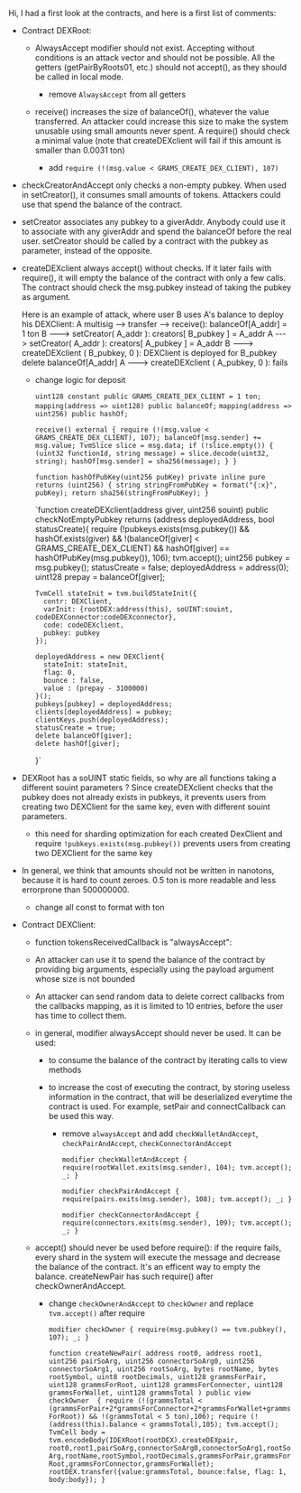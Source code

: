 Hi, I had a first look at the contracts, and here is a first list of comments:
* Contract DEXRoot:

  * AlwaysAccept modifier should not exist. Accepting without
    conditions is an attack vector and should not be possible.
    All the getters (getPairByRoots01, etc.) should not accept(),
    as they should be called in local mode.

    + remove `AlwaysAccept` from all getters

  * receive() increases the size of balanceOf(), whatever the value
    transferred. An attacker could increase this size to make the
    system unusable using small amounts never spent. A require()
    should check a minimal value (note that createDEXclient will
    fail if this amount is smaller than 0.0031 ton)

    + add `require (!(msg.value < GRAMS_CREATE_DEX_CLIENT), 107)`

 * checkCreatorAndAccept only checks a non-empty pubkey. When used
    in setCreator(), it consumes small amounts of tokens. Attackers
    could use that spend the balance of the contract.

 * setCreator associates any pubkey to a giverAddr. Anybody could use
    it to associate with any giverAddr and spend the balanceOf
    before the real user. setCreator should be called by a contract
    with the pubkey as parameter, instead of the opposite.

 * createDEXclient always accept() without checks. If it later fails
    with require(), it will empty the balance of the contract with
    only a few calls. The contract should check the msg.pubkey instead
    of taking the pubkey as argument.

    Here is an example of attack, where user B uses A's balance to deploy
    his DEXClient:
    A multisig --> transfer --> receive(): balanceOf[A_addr] = 1 ton
    B ---> setCreator( A_addr ): creators[ B_pubkey ] = A_addr
    A ---> setCreator( A_addr ): creators[ A_pubkey ] = A_addr
    B ---> createDEXclient ( B_pubkey, 0 ):
           DEXClient is deployed for B_pubkey
           delete balanceOf[A_addr]
    A ---> createDEXclient ( A_pubkey, 0 ): fails

      + change logic for deposit

          `uint128 constant public GRAMS_CREATE_DEX_CLIENT = 1 ton;`
          `mapping(address => uint128) public balanceOf;`
          `mapping(address => uint256) public hashOf;`

          `receive() external {
            require (!(msg.value < GRAMS_CREATE_DEX_CLIENT), 107);
            balanceOf[msg.sender] += msg.value;
            TvmSlice slice = msg.data;
            if (!slice.empty()) {
              (uint32 functionId, string message) = slice.decode(uint32, string);
              hashOf[msg.sender] = sha256(message);
            }
          }`

          `function hashOfPubKey(uint256 pubKey) private inline pure returns (uint256) {
            string stringFromPubKey = format("{:x}", pubKey);
            return sha256(stringFromPubKey);
          }`

          `function createDEXclient(address giver, uint256 souint) public checkNotEmptyPubkey returns (address deployedAddress, bool statusCreate){
            require (!pubkeys.exists(msg.pubkey()) && hashOf.exists(giver) && !(balanceOf[giver] < GRAMS_CREATE_DEX_CLIENT) && hashOf[giver] == hashOfPubKey(msg.pubkey()), 106);
            tvm.accept();
            uint256 pubkey = msg.pubkey();
            statusCreate = false;
            deployedAddress = address(0);
            uint128 prepay = balanceOf[giver];

            TvmCell stateInit = tvm.buildStateInit({
              contr: DEXClient,
              varInit: {rootDEX:address(this), soUINT:souint, codeDEXConnector:codeDEXconnector},
              code: codeDEXclient,
              pubkey: pubkey
            });

            deployedAddress = new DEXClient{
              stateInit: stateInit,
              flag: 0,
              bounce : false,
              value : (prepay - 3100000)
            }();
            pubkeys[pubkey] = deployedAddress;
            clients[deployedAddress] = pubkey;
            clientKeys.push(deployedAddress);
            statusCreate = true;
            delete balanceOf[giver];
            delete hashOf[giver];

          }`

 * DEXRoot has a soUINT static fields, so why are all functions
   taking a different souint parameters ? Since createDEXclient
   checks that the pubkey does not already exists in pubkeys,
   it prevents users from creating two DEXClient for the same key,
   even with different souint parameters.

   + this need for sharding optimization for each created DexClient and require `!pubkeys.exists(msg.pubkey())` prevents users from creating two DEXClient for the same key

 * In general, we think that amounts should not be written in
   nanotons, because it is hard to count zeroes. 0.5 ton is
   more readable and less errorprone than 500000000.

   + change all const to format with ton

* Contract DEXClient:
  * function tokensReceivedCallback is "alwaysAccept":

   * An attacker can use it to spend the balance of the contract
     by providing big arguments, especially using the payload
     argument whose size is not bounded


   * An attacker can send random data to delete correct callbacks
     from the callbacks mapping, as it is limited to 10 entries,
     before the user has time to collect them.

   * in general, modifier alwaysAccept should never be used. It can be
      used:
      * to consume the balance of the contract by iterating calls to
        view methods
      * to increase the cost of executing the contract, by storing
        useless information in the contract, that will be deserialized
        everytime the contract is used. For example, setPair and
        connectCallback can be used this way.


         + remove `alwaysAccept` and add  `checkWalletAndAccept`, `checkPairAndAccept`, `checkConnectorAndAccept`

           `modifier checkWalletAndAccept {
             require(rootWallet.exits(msg.sender), 104);
             tvm.accept();
             _;
           }`

           `modifier checkPairAndAccept {
             require(pairs.exits(msg.sender), 108);
             tvm.accept();
             _;
           }`

           `modifier checkConnectorAndAccept {
             require(connectors.exits(msg.sender), 109);
             tvm.accept();
             _;
           }`


  * accept() should never be used before require(): if the require
    fails, every shard in the system will execute the message and
    decrease the balance of the contract. It's an efficent way to
    empty the balance.  createNewPair has such require() after
    checkOwnerAndAccept.

    + change `checkOwnerAndAccept` to `checkOwner` and replace `tvm.accept()` after require

      `modifier checkOwner {
        require(msg.pubkey() == tvm.pubkey(), 107);
        _;
      }`

      `function createNewPair(
        address root0,
        address root1,
        uint256 pairSoArg,
        uint256 connectorSoArg0,
        uint256 connectorSoArg1,
        uint256 rootSoArg,
        bytes rootName,
        bytes rootSymbol,
        uint8 rootDecimals,
        uint128 grammsForPair,
        uint128 grammsForRoot,
        uint128 grammsForConnector,
        uint128 grammsForWallet,
        uint128 grammsTotal
      ) public view checkOwner  {
        require (!(grammsTotal < (grammsForPair+2*grammsForConnector+2*grammsForWallet+grammsForRoot)) && !(grammsTotal < 5 ton),106);
        require (!(address(this).balance < grammsTotal),105);
        tvm.accept();
        TvmCell body = tvm.encodeBody(IDEXRoot(rootDEX).createDEXpair, root0,root1,pairSoArg,connectorSoArg0,connectorSoArg1,rootSoArg,rootName,rootSymbol,rootDecimals,grammsForPair,grammsForRoot,grammsForConnector,grammsForWallet);
        rootDEX.transfer({value:grammsTotal, bounce:false, flag: 1, body:body});
      }`
